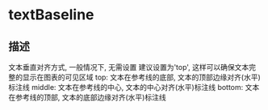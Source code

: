 # textBaseline
## 描述
文本垂直对齐方式, 一般情况下, 无需设置
建议设置为'top', 这样可以确保文本完整的显示在图表的可见区域
top: 文本在参考线的底部, 文本的顶部边缘对齐(水平)标注线
middle: 文本在参考线的中心, 文本的中心对齐(水平)标注线
bottom: 文本在参考线的顶部, 文本的底部边缘对齐(水平)标注线
